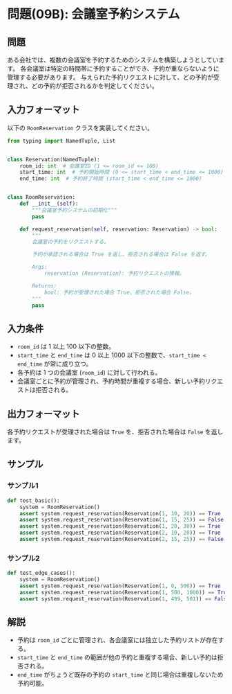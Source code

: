 # 問題(09B): 会議室予約システム

## 問題

ある会社では、複数の会議室を予約するためのシステムを構築しようとしています。
各会議室は特定の時間帯に予約することができ、予約が重ならないように管理する必要があります。
与えられた予約リクエストに対して、どの予約が受理され、どの予約が拒否されるかを判定してください。

## 入力フォーマット

以下の `RoomReservation` クラスを実装してください。

```python
from typing import NamedTuple, List


class Reservation(NamedTuple):
    room_id: int  # 会議室ID (1 <= room_id <= 100)
    start_time: int  # 予約開始時間 (0 <= start_time < end_time <= 1000)
    end_time: int  # 予約終了時間 (start_time < end_time <= 1000)


class RoomReservation:
    def __init__(self):
        """会議室予約システムの初期化"""
        pass

    def request_reservation(self, reservation: Reservation) -> bool:
        """
        会議室の予約をリクエストする。

        予約が承認される場合は True を返し、拒否される場合は False を返す。

        Args:
            reservation (Reservation): 予約リクエストの情報。

        Returns:
            bool: 予約が受理された場合 True、拒否された場合 False。
        """
        pass
```

## 入力条件

- `room_id` は 1 以上 100 以下の整数。
- `start_time` と `end_time` は 0 以上 1000 以下の整数で、`start_time < end_time` が常に成り立つ。
- 各予約は 1 つの会議室 (`room_id`) に対して行われる。
- 会議室ごとに予約が管理され、予約時間が重複する場合、新しい予約リクエストは拒否される。

## 出力フォーマット

各予約リクエストが受理された場合は `True` を、拒否された場合は `False` を返します。

## サンプル

### サンプル1

```python
def test_basic():
    system = RoomReservation()
    assert system.request_reservation(Reservation(1, 10, 20)) == True  # 予約成功
    assert system.request_reservation(Reservation(1, 15, 25)) == False  # 時間が重複しているため拒否
    assert system.request_reservation(Reservation(1, 20, 30)) == True  # 予約成功
    assert system.request_reservation(Reservation(2, 10, 20)) == True  # 別の会議室なので予約成功
    assert system.request_reservation(Reservation(2, 15, 25)) == False  # 会議室2の予約が重複
```

### サンプル2

```python
def test_edge_cases():
    system = RoomReservation()
    assert system.request_reservation(Reservation(1, 0, 500)) == True  # 長時間予約成功
    assert system.request_reservation(Reservation(1, 500, 1000)) == True  # 予約時間が連続するが重ならない
    assert system.request_reservation(Reservation(1, 499, 501)) == False  # 予約時間が重なるため拒否
```

## 解説

- 予約は `room_id` ごとに管理され、各会議室には独立した予約リストが存在する。
- `start_time` と `end_time` の範囲が他の予約と重複する場合、新しい予約は拒否される。
- `end_time` がちょうど既存の予約の `start_time` と同じ場合は重複しないため予約可能。
